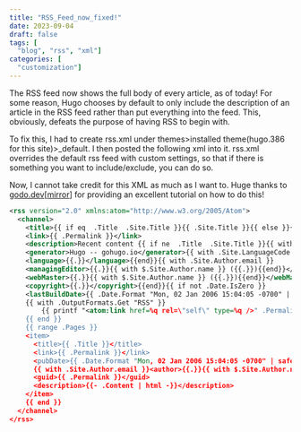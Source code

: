 ```yaml
---
title: "RSS_Feed_now_fixed!"
date: 2023-09-04
draft: false
tags: [
  "blog", "rss", "xml"]
categories: [
  "customization"]
---
```



The RSS feed now shows the full body of every article, as of today! 
For some reason, Hugo chooses by default to only include the description of an article in 
the RSS feed rather than put everything into the feed. 
This, obviously, defeats the purpose of having RSS to begin with. 

To fix this, I had to create rss.xml under themes>installed theme(hugo.386 for this site)>_default. 
I then posted the following xml into it. rss.xml overrides the default rss feed with custom settings, 
so that if there is something you want to include/exclude, you can do so.

Now, I cannot take credit for this XML as much as I want to. Huge thanks to [godo.dev](https://www.godo.dev/tutorials/hugo-full-text-rss/)[[mirror](https://web.archive.org/web/20230401070022/https://www.godo.dev/tutorials/hugo-full-text-rss/)] for providing an excellent tutorial on how to do this! 


```xml
<rss version="2.0" xmlns:atom="http://www.w3.org/2005/Atom">
  <channel>
    <title>{{ if eq  .Title  .Site.Title }}{{ .Site.Title }}{{ else }}{{ with .Title }}{{.}} on {{ end }}{{ .Site.Title }}{{ end }}</title>
    <link>{{ .Permalink }}</link>
    <description>Recent content {{ if ne  .Title  .Site.Title }}{{ with .Title }}in {{.}} {{ end }}{{ end }}on {{ .Site.Title }}</description>
    <generator>Hugo -- gohugo.io</generator>{{ with .Site.LanguageCode }}
    <language>{{.}}</language>{{end}}{{ with .Site.Author.email }}
    <managingEditor>{{.}}{{ with $.Site.Author.name }} ({{.}}){{end}}</managingEditor>{{end}}{{ with .Site.Author.email }}
    <webMaster>{{.}}{{ with $.Site.Author.name }} ({{.}}){{end}}</webMaster>{{end}}{{ with .Site.Copyright }}
    <copyright>{{.}}</copyright>{{end}}{{ if not .Date.IsZero }}
    <lastBuildDate>{{ .Date.Format "Mon, 02 Jan 2006 15:04:05 -0700" | safeHTML }}</lastBuildDate>{{ end }}
    {{ with .OutputFormats.Get "RSS" }}
        {{ printf "<atom:link href=%q rel=\"self\" type=%q />" .Permalink .MediaType | safeHTML }}
    {{ end }}
    {{ range .Pages }}
    <item>
      <title>{{ .Title }}</title>
      <link>{{ .Permalink }}</link>
      <pubDate>{{ .Date.Format "Mon, 02 Jan 2006 15:04:05 -0700" | safeHTML }}</pubDate>
      {{ with .Site.Author.email }}<author>{{.}}{{ with $.Site.Author.name }} ({{.}}){{end}}</author>{{end}}
      <guid>{{ .Permalink }}</guid>
      <description>{{- .Content | html -}}</description>
    </item>
    {{ end }}
  </channel>
</rss>
```

